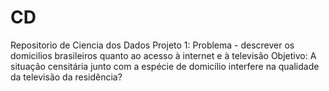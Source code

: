# CD
Repositorio de Ciencia dos Dados
Projeto 1:
  Problema - descrever os domicilios brasileiros quanto ao acesso à internet e à televisão
  Objetivo: A situação censitária junto com a  espécie de domicílio interfere na qualidade da televisão da residência? 

